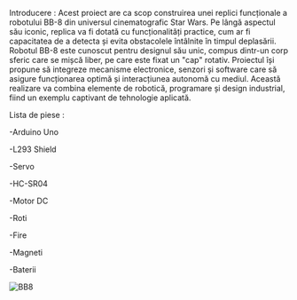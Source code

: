 Introducere :
Acest proiect are ca scop construirea unei replici funcționale a robotului BB-8 din universul cinematografic Star Wars. Pe lângă aspectul său iconic, replica va fi dotată cu funcționalități practice, cum ar fi capacitatea de a detecta și evita obstacolele întâlnite în timpul deplasării.
Robotul BB-8 este cunoscut pentru designul său unic, compus dintr-un corp sferic care se mișcă liber, pe care este fixat un "cap" rotativ. Proiectul își propune să integreze mecanisme electronice, senzori și software care să asigure funcționarea optimă și interacțiunea autonomă cu mediul. Această realizare va combina elemente de robotică, programare și design industrial, fiind un exemplu captivant de tehnologie aplicată.

Lista de piese :

-Arduino Uno 

-L293 Shield

-Servo

-HC-SR04

-Motor DC

-Roti

-Fire

-Magneti 

-Baterii


![BB8](https://github.com/user-attachments/assets/0251fe0e-a6a9-4fb1-9160-7d2d179cf6eb)




